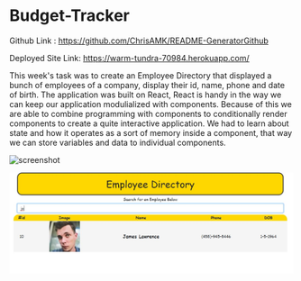 # Budget-Tracker

Github Link : https://github.com/ChrisAMK/README-GeneratorGithub

Deployed Site Link: https://warm-tundra-70984.herokuapp.com/

This week's task was to create an Employee Directory that displayed a bunch of employees of a company, display their id, name, phone and date of birth. The application was built on React, React is handy in the way we can keep our application modulialized with components. Because of this we are able to combine programming with components to conditionally render components to create a quite interactive application. We had to learn about state and how it operates as a sort of memory inside a component, that way we can store variables and data to individual components.


![screenshot](images/screen1.jpg)

![screenshot](images/screen2.jpg)